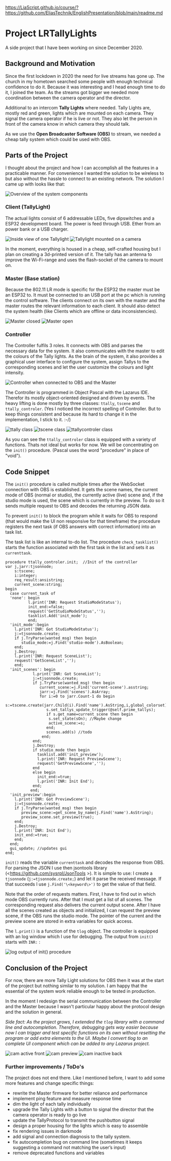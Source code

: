 <https://LiaScript.github.io/course/?https://github.com/EliasTechnik/EnglishPresentation/blob/main/readme.md>

# Project LRTallyLights

A side project that I have been working on since December 2020.

## Background and Motivation

Since the first lockdown in 2020 the need for live streams has gone up. The church in my hometown searched some people with enough technical confidence to do it. Because it was interesting and I head enough time to do it, I joined the team. As the streams got bigger we needed more coordination between the camera operator and the director.

Additional to an intercom __Tally Lights__ where needed.
Tally Lights are, mostly red and green, lights which are mounted on each camera. They signal the camera operator if he is live or not. They also let the person in front of the camera know in which camera they should talk.

As we use the __Open Broadcaster Software (OBS)__ to stream, we needed a cheap tally system which could be used with OBS.

## Parts of the Project

I thought about the project and how I can accomplish all the features in a practicable manner. For convenience I wanted the solution to be wireless to but also without the hassle to connect to an existing network. The solution I came up with looks like that:

![Overview of the system components](img/lo_res/overview.jpg)

### Client (TallyLight)

The actual lights consist of 6 addressable LEDs, five dipswitches and a ESP32 development board. The power is feed through USB. Ether from an power bank or a USB charger.

![Inside view of one Tallylight](img/lo_res/tally_open.jpg)
![Tallylight mounted on a camera](img/lo_res/tally_on_camera.jpg)

In the moment, everything is housed in a cheap, self-crafted housing but I plan on creating a 3d-printed version of it. The tally has an antenna to improve the Wi-Fi-range and uses the flash-socket of the camera to mount on.

### Master (Base station)

Because the 802.11 LR mode is specific for the ESP32 the master must be an ESP32 to. It must be connected to an USB port at the pc which is running the control software. The clients connect on its own with the master and the master routes the relevant information to each client. It should also detect the system health (like Clients which are offline or data inconsistencies).

![Master closed](img/lo_res/master_closed.jpg)
![Master open](img/lo_res/master_open.jpg)

### Controller

The Controller fulfils 3 roles. It connects with OBS and parses the necessary data for the system. It also communicates with the master to edit the colours of the Tally lights. As the brain of the system, it also provides a graphical user interface to configure the system, assign Tallys to the corresponding scenes and let the user customize the colours and light intensity.

![Controller when connected to OBS and the Master](img/lo_res/ControlerUIConnected.jpg)

The Controller is programmed in Object Pascal with the Lazarus IDE. Therefor its mostly object-oriented designed and driven by events.
The heavy lifting is done mostly by three classes: `ttally`, `tscene` and `ttally_controler`. (Yes I noticed the incorrect spelling of Controller. But to keep things consistent and because its hard to change it in the implementation, I stick to it. :-/)

![ttally class](img/lo_res/ttally.jpg)
![tscene class](img/lo_res/tscene.jpg)
![ttallycontroler class](img/ttallycontroler.png)

As you can see the `ttally_controler` class is equipped with a variety of functions. Thats not ideal but works for now. We will be concentrating on the `init()` procedure. (Pascal uses the word "procedure" in place of "void").

## Code Snippet

The `init()` procedure is called multiple times after the WebSocket connection with OBS is established. It gets the scene names, the current mode of OBS (normal or studio), the currently active (live) scene and, if the studio mode is used, the scene which is currently in the preview. To do so it sends multiple request to OBS and decodes the returning JSON data. 

To prevent `init()` to block the program while it waits for OBS to respond (that would make the UI non responsive for that timeframe) the procedure registers the next task (if OBS answers with correct information) into an task list.

The task list is like an internal to-do list. The procedure `check_tasklist()` starts the function associated with the first task in the list and sets it as `currenttask`.

```Delphi ttally_controler.init()
procedure ttally_controler.init;  //Init of the controller
var j,jarr:tjsonnode;
    s:tscene;
    i:integer;
    req_result:ansistring;
    current_scene:string;
begin
  case current_task of
  'none': begin
          l.print('INR: Request StudioModeStatus');
          init_end:=false;
          request('GetStudioModeStatus','');
          tasklist.Add('init_mode');
          end;
  'init_mode':begin
    l.print('INR: Got StudioModeStatus');
    j:=tjsonnode.create;
    if j.TryParse(wanted_msg) then begin
       studio_mode:=j.Find('studio-mode').AsBoolean;
    end;
    j.Destroy;
    l.print('INR: Request SceneList');
    request('GetSceneList','');
    end;
  'init_scenes': begin
            l.print('INR: Got SceneList');
            j:=tjsonnode.create;
            if j.TryParse(wanted_msg) then begin
               current_scene:=j.Find('current-scene').asstring;
               jarr:=j.Find('scenes').AsArray;
               for i:=0 to jarr.Count-1 do begin
                  s:=tscene.create(jarr.Child(i).Find('name').AsString,i,global_colorset);
                  s.set_tallys_update_trigger(@self.prime_tallys);
                  if s.get_name=current_scene then begin
                   s.set_state(sOn); //Maybe change
                   active_scene:=s;
                  end;
                  scenes.add(s) //todo
                end;
            end;
            j.Destroy;
            if studio_mode then begin
              tasklist.add('init_preview');
              l.print('INR: Request PreviewScene');
              request('GetPreviewScene','');
            end
            else begin
              init_end:=true;
              l.print('INR: Init End');
            end;
           end;
  'init_preview':begin
    l.print('INR: Got PreviewScene');
    j:=tjsonnode.create;
    if j.TryParse(wanted_msg) then begin
       preview_scene:=get_scene_by_name(j.Find('name').AsString);
       preview_scene.set_preview(true);
    end;
    j.Destroy;
    l.print('INR: Init End');
    init_end:=true;
    end;
  end;
  gui_update; //updates gui
end;
```

`init()` reads the variable `currenttask` and decodes the response from OBS. For parsing the JSON I use then jsontools library (<https://github.com/sysrpl/JsonTools >). It is simple to use: I create a `tjsonnode` (`j:=tjsonnode.create;`) and let it parse the received message. If that succeeds I use `j.Find('\<keyword\>')` to get the value of that field.

Note that the order of requests matters. First, I have to find out in which mode OBS currently runs. After that I must get a list of all scenes. The corresponding request also delivers the current output scene. After I have all the scenes created as objects and initialized, I can request the preview scene, if the OBS runs the studio mode. The pointer of the current and the preview scene are stored in extra variables for quick access.

The `l.print()` is a function of the `tlog` object. The controller is equipped with an log window which I use for debugging. The output from `init()` starts with `INR:` :

![log output of init() procedure](img/lo_res/output_of_init.jpg)

## Conclusion of the Project

For now, there are more Tally Light solutions for OBS then it was at the start of the project but nothing similar to my solution. I am happy that the essential of the system work reliable enough to be tested in production. 

In the moment I redesign the serial communication between the Controller and the Master because I wasn't particular happy about the protocol design and the solution in general.

*Side fact: As the project grows, I extended the `tlog` library with a command line and autocompletion. Therefore, debugging gets way easier because now I can trigger and test specific functions on its own without resetting the program or add extra elements to the UI. Maybe I convert tlog to an complete UI component which can be added to any Lazarus project.*  

![cam active front](img/lo_res/cam_active_front.jpg)
![cam preview](img/lo_res/cam_preview.jpg)
![cam inactive back](img/lo_res/cam_inactive_back.jpg)

### Further improvements / ToDo's

The project does not end there. Like I mentioned before, I want to add some more features and change specific things:

+ rewrite the Master firmware for better reliance and performance
+ implement ping feature and measure response time
+ dim the light of each tally individually
+ upgrade the Tally Lights with a button to signal the director that the camera operator is ready to go live
+ update the TallyProtocol to transmit the pushbutton signal
+ design a proper housing for the lights which is easy to assemble
+ fix rendering issues in darkmode
+ add signal and connection diagnosis to the tally system.
+ fix autocompletion bug on command line (sometimes it keeps suggesting a command not matching the user’s input)
+ remove deprecated functions and variables
